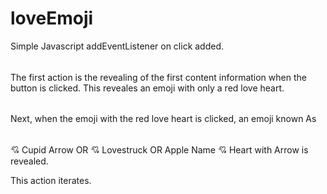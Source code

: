 # loveEmoji

Simple Javascript addEventListener on click added.
 ###### 
The first action is the revealing of the first content information when the button is clicked. This reveales an emoji with only a red love heart.
 ###### 
Next, when the emoji with the red love heart is clicked, an emoji known As
 ###### 
💘 Cupid Arrow
OR 
💘 Lovestruck
OR 
Apple Name
💘 Heart with Arrow 
is revealed.

This action iterates.
